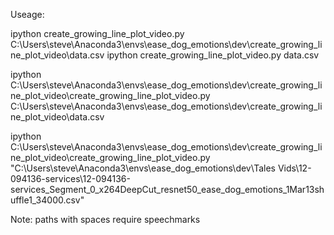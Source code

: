 






Useage:

ipython create_growing_line_plot_video.py C:\Users\steve\Anaconda3\envs\ease_dog_emotions\dev\create_growing_line_plot_video\data.csv
ipython create_growing_line_plot_video.py data.csv

ipython C:\Users\steve\Anaconda3\envs\ease_dog_emotions\dev\create_growing_line_plot_video\create_growing_line_plot_video.py C:\Users\steve\Anaconda3\envs\ease_dog_emotions\dev\create_growing_line_plot_video\data.csv

ipython C:\Users\steve\Anaconda3\envs\ease_dog_emotions\dev\create_growing_line_plot_video\create_growing_line_plot_video.py "C:\Users\steve\Anaconda3\envs\ease_dog_emotions\dev\Tales Vids\12-094136-services\12-094136-services_Segment_0_x264DeepCut_resnet50_ease_dog_emotions_1Mar13shuffle1_34000.csv"

Note: paths with spaces require speechmarks



